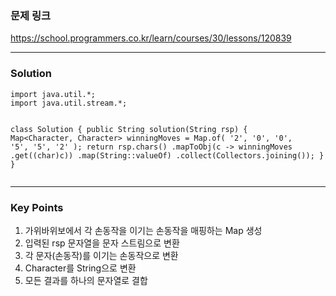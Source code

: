 <h3 id="문제-링크">문제 링크</h3>
<p><a href="https://school.programmers.co.kr/learn/courses/30/lessons/120839">https://school.programmers.co.kr/learn/courses/30/lessons/120839</a></p>
<hr />
<h3 id="solution">Solution</h3>
<pre><code class="language-java">import java.util.*;
import java.util.stream.*;

class Solution {
    public String solution(String rsp) {
        Map&lt;Character, Character&gt; winningMoves  = Map.of(
                '2', '0',
                '0', '5',
                '5', '2'
        );
        return rsp.chars()
                .mapToObj(c -&gt; winningMoves .get((char)c))
                .map(String::valueOf)
                .collect(Collectors.joining());
    }
}</code></pre>
<hr />
<h3 id="key-points">Key Points</h3>
<ol>
<li>가위바위보에서 각 손동작을 이기는 손동작을 매핑하는 Map 생성</li>
<li>입력된 rsp 문자열을 문자 스트림으로 변환</li>
<li>각 문자(손동작)를 이기는 손동작으로 변환</li>
<li>Character를 String으로 변환</li>
<li>모든 결과를 하나의 문자열로 결합</li>
</ol>